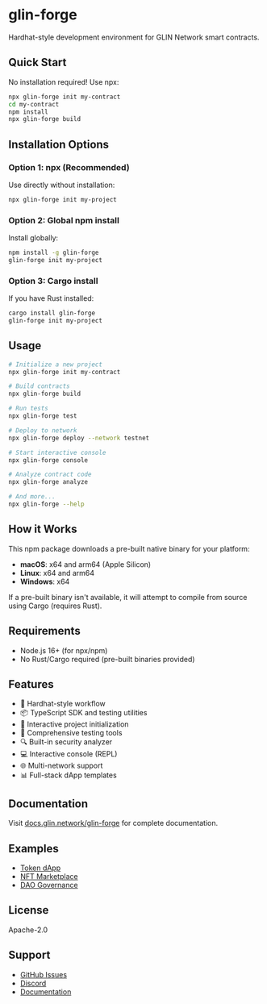 # glin-forge

Hardhat-style development environment for GLIN Network smart contracts.

## Quick Start

No installation required! Use npx:

```bash
npx glin-forge init my-contract
cd my-contract
npm install
npx glin-forge build
```

## Installation Options

### Option 1: npx (Recommended)

Use directly without installation:

```bash
npx glin-forge init my-project
```

### Option 2: Global npm install

Install globally:

```bash
npm install -g glin-forge
glin-forge init my-project
```

### Option 3: Cargo install

If you have Rust installed:

```bash
cargo install glin-forge
glin-forge init my-project
```

## Usage

```bash
# Initialize a new project
npx glin-forge init my-contract

# Build contracts
npx glin-forge build

# Run tests
npx glin-forge test

# Deploy to network
npx glin-forge deploy --network testnet

# Start interactive console
npx glin-forge console

# Analyze contract code
npx glin-forge analyze

# And more...
npx glin-forge --help
```

## How it Works

This npm package downloads a pre-built native binary for your platform:
- **macOS**: x64 and arm64 (Apple Silicon)
- **Linux**: x64 and arm64
- **Windows**: x64

If a pre-built binary isn't available, it will attempt to compile from source using Cargo (requires Rust).

## Requirements

- Node.js 16+ (for npx/npm)
- No Rust/Cargo required (pre-built binaries provided)

## Features

- 🚀 Hardhat-style workflow
- 📦 TypeScript SDK and testing utilities
- 🎨 Interactive project initialization
- 🧪 Comprehensive testing tools
- 🔍 Built-in security analyzer
- 💻 Interactive console (REPL)
- 🌐 Multi-network support
- 📊 Full-stack dApp templates

## Documentation

Visit [docs.glin.network/glin-forge](https://docs.glin.network/glin-forge) for complete documentation.

## Examples

- [Token dApp](../../examples/token-dapp)
- [NFT Marketplace](../../examples/nft-marketplace)
- [DAO Governance](../../examples/dao-governance)

## License

Apache-2.0

## Support

- [GitHub Issues](https://github.com/glin-ai/glin-forge/issues)
- [Discord](https://discord.gg/glin)
- [Documentation](https://docs.glin.network)
